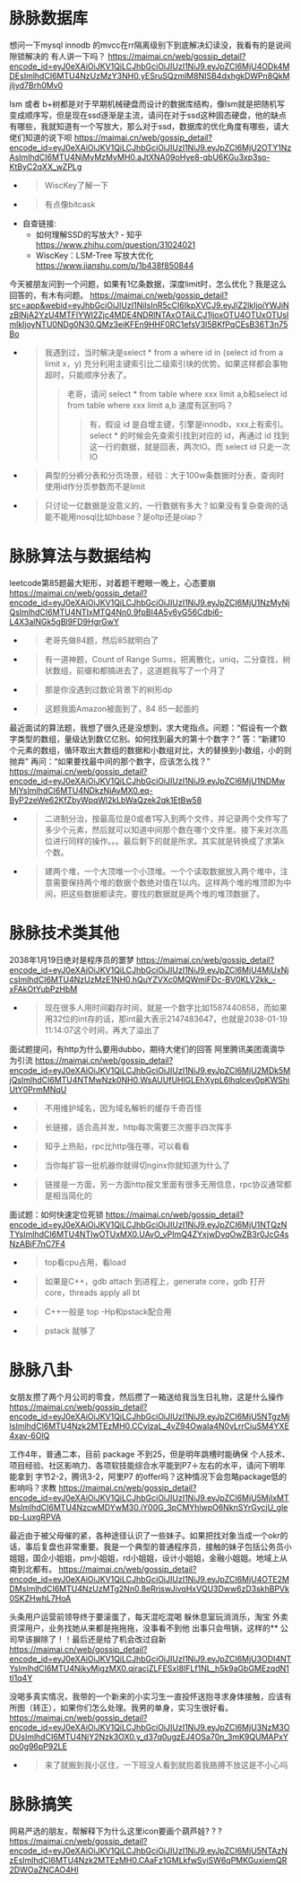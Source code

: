 
# 脉脉数据库

想问一下mysql innodb 的mvcc在rr隔离级别下到底解决幻读没，我看有的是说间隙锁解决的 有人讲一下吗？ https://maimai.cn/web/gossip_detail?encode_id=eyJ0eXAiOiJKV1QiLCJhbGciOiJIUzI1NiJ9.eyJpZCI6MjU4ODk4MDEsImlhdCI6MTU4NzUzMzY3NH0.yESruSQzmlM8NISB4dxhgkDWPn8QkMjljyd7Brh0Mv0

lsm 或者 b+树都是对于早期机械硬盘而设计的数据库结构，像lsm就是把随机写变成顺序写，但是现在ssd逐渐是主流，请问在对于ssd这种固态硬盘，他的缺点有哪些，我就知道有一个写放大，那么对于ssd，数据库的优化角度有哪些，请大佬们知道的说下呗 https://maimai.cn/web/gossip_detail?encode_id=eyJ0eXAiOiJKV1QiLCJhbGciOiJIUzI1NiJ9.eyJpZCI6MjU2OTY1NzAsImlhdCI6MTU4NjMyMzMyMH0.aJtXNA09oHye8-qbU6KGu3xp3so-KtByC2qXX_wZPLg
- > WiscKey了解一下
- > 有点像bitcask
- 自查链接:
  * 如何理解SSD的写放大? - 知乎 https://www.zhihu.com/question/31024021
  * WiscKey：LSM-Tree 写放大优化 https://www.jianshu.com/p/1b438f850844

今天被朋友问到一个问题，如果有1亿条数据，深度limit时，怎么优化？我是这么回答的，有木有问题。 https://maimai.cn/web/gossip_detail?src=app&webid=eyJhbGciOiJIUzI1NiIsInR5cCI6IkpXVCJ9.eyJlZ2lkIjoiYWJiNzBlNjA2YzU4MTFlYWI2Zjc4MDE4NDRlNTAxOTAiLCJ1IjoxOTU4OTUxOTUsImlkIjoyNTU0NDg0N30.QMz3eiKFEn9HHF0RC1efsV3l5BKfPqCEsB36T3n75Bo
- > 我遇到过，当时解决是select * from a where id in (select id from a limit x，y) 充分利用主键索引比二级索引块的优势。如果这样都会事物超时，只能顺序分表了。
  >> 老哥，请问 select * from table where xxx limit a,b和select id from table where xxx limit a,b 速度有区别吗？
  >>> 有，假设 id 是自增主键，引擎是innodb，xxx上有索引。select * 的时候会先查索引找到对应的 id，再通过 id 找到这一行的数据，就是回表，两次IO。而 select id 只走一次IO
- > 典型的分裤分表和分页场景，经验：大于100w条数据时分表，查询时使用id作分页参数而不是limit
- > 只讨论一亿数据是没意义的，一行数据有多大？如果没有复杂查询的话能不能用nosql比如hbase？是oltp还是olap？

# 脉脉算法与数据结构

leetcode第85题最大矩形，对着题干瞪眼一晚上，心态要崩 https://maimai.cn/web/gossip_detail?encode_id=eyJ0eXAiOiJKV1QiLCJhbGciOiJIUzI1NiJ9.eyJpZCI6MjU1NzMyNjQsImlhdCI6MTU4NTIxMTQ4Nn0.9fpBl4A5y6yG56Cdbi6-L4X3alNGk5gBl9FD9HgrGwY
- > 老哥先做84题，然后85就明白了
- > 有一道神题，Count of Range Sums，把离散化，uniq，二分查找，树状数组，前缀和都搞进去了，这道题我写了一个月了
- > 那是你没遇到过数论背景下的树形dp
- > 这题我面Amazon被面到了，84 85一起面的

最近面试的算法题，我想了很久还是没想到，求大佬指点。问题：“假设有一个数字类型的数组，量级达到数亿亿别。如何找到最大的第十个数字？” 答：“新建10个元素的数组，循环取出大数组的数据和小数组对比，大的替换到小数组，小的则抛弃” 再问：“如果要找最中间的那个数字，应该怎么找？” https://maimai.cn/web/gossip_detail?encode_id=eyJ0eXAiOiJKV1QiLCJhbGciOiJIUzI1NiJ9.eyJpZCI6MjU1NDMwMjYsImlhdCI6MTU4NDkzNjAyMX0.eq-ByP2zeWe62KfZbyWpqWl2kLbWaQzek2qk1EtBw58
- > 二进制分治，按最高位是0或者1写入到两个文件，并记录两个文件写了多少个元素，然后就可以知道中间那个数在哪个文件里。接下来对次高位进行同样的操作。。。最后剩下的就是所求。其实就是转换成了求第k个数。
- > 建两个堆，一个大顶堆一个小顶堆。一个个读取数据放入两个堆中，注意需要保持两个堆的数据个数绝对值在1以内。这样两个堆的堆顶即为中间，把这些数据都读完，要找的数据就是两个堆的堆顶数据了。

# 脉脉技术类其他

2038年1月19日绝对是程序员的噩梦 https://maimai.cn/web/gossip_detail?encode_id=eyJ0eXAiOiJKV1QiLCJhbGciOiJIUzI1NiJ9.eyJpZCI6MjU4MjUxNjcsImlhdCI6MTU4NzUzMzE1NH0.hQuYZVXc0MQWmiFDc-BV0KLV2kk_-xFAkOtYubPzHbM
- > 现在很多人用时间戳存时间，就是一个数字比如1587440858，而如果用32位的int存的话，那int最大表示2147483647，也就是2038-01-19 11:14:07这个时间，再大了溢出了

面试题提问，有http为什么要用dubbo，期待大佬们的回答 阿里腾讯美团滴滴华为引流 https://maimai.cn/web/gossip_detail?encode_id=eyJ0eXAiOiJKV1QiLCJhbGciOiJIUzI1NiJ9.eyJpZCI6MjU2MDk5MjQsImlhdCI6MTU4NTMwNzk0NH0.WsAUUfUHlGLEhXypL6lhqlcev0pKWShiUtY0PrmMNqU
- > 不用维护域名，因为域名解析的缓存千奇百怪
- > 长链接，适合高并发，http每次需要三次握手四次挥手
- > 知乎上热贴，rpc比http强在哪，可以看看
- > 当你每扩容一批机器你就得切nginx你就知道为什么了
- > 链接是一方面，另一方面http报文里面有很多无用信息，rpc协议通常都是相当简化的

面试题：如何快速定位死锁 https://maimai.cn/web/gossip_detail?encode_id=eyJ0eXAiOiJKV1QiLCJhbGciOiJIUzI1NiJ9.eyJpZCI6MjU1NTQzNTYsImlhdCI6MTU4NTIwOTUxMX0.UAvO_vPImQ4ZYxjwDvqOwZB3r0JcG4sNzABjF7nC7F4
- > top看cpu占用，看load
- > 如果是C++，gdb attach 到进程上，generate core，gdb 打开 core，threads apply all bt
- > C++一般是 top -Hp和pstack配合用
- > pstack 就够了

# 脉脉八卦

女朋友攒了两个月公司的零食，然后攒了一箱送给我当生日礼物，这是什么操作 https://maimai.cn/web/gossip_detail?encode_id=eyJ0eXAiOiJKV1QiLCJhbGciOiJIUzI1NiJ9.eyJpZCI6MjU5NTgzMjIsImlhdCI6MTU4Nzk2MTEzMH0.CCylzaL_4vZ94OwaIa4N0vLrrCiuSM4YXE4xav-6OlQ

工作4年，普通二本，目前 package 不到25，但是明年跳槽时能确保 个人技术、项目经验、社区影响力、各项软技能综合水平能到P7＋左右的水平，请问下明年能拿到 字节2-2，腾讯3-2，阿里P7 的offer吗？这种情况下会忽略package低的影响吗？求教 https://maimai.cn/web/gossip_detail?encode_id=eyJ0eXAiOiJKV1QiLCJhbGciOiJIUzI1NiJ9.eyJpZCI6MjU5MjIxMTMsImlhdCI6MTU4NzcwMDYwM30.iY00G_3pCMYhlwpO6NknSYrGycjU_glepp-LuxgRPVA

最近由于被父母催的紧，各种途径认识了一些妹子。如果把找对象当成一个okr的话，事后复盘也非常重要。我是一个典型的普通程序员，接触的妹子包括公务员小姐姐，国企小姐姐，pm小姐姐，rd小姐姐，设计小姐姐，金融小姐姐。地域上从南到北都有。 https://maimai.cn/web/gossip_detail?encode_id=eyJ0eXAiOiJKV1QiLCJhbGciOiJIUzI1NiJ9.eyJpZCI6MjU4OTE2MDMsImlhdCI6MTU4NzUzMTg2Nn0.8eRrjswJivqHxVQU3Dww6zD3skhBPVk0SKZHwhL7HoA

头条用户运营前领导终于要滚蛋了，每天混吃混喝 躲休息室玩消消乐，淘宝 外卖资深用户，业务找她从来都是拖拖拖，没事看不到他 出事只会甩锅，这样的** 公司早该摒除了！！最后还是给了机会改过自新 https://maimai.cn/web/gossip_detail?encode_id=eyJ0eXAiOiJKV1QiLCJhbGciOiJIUzI1NiJ9.eyJpZCI6MjU3ODI4NTYsImlhdCI6MTU4NjkyMjgzMX0.qjracjZLFESxI8IFLf1NL_h5k9aGbGMEzqdN1tI1q4Y

没喝多真实情况，我带的一个新来的小实习生一直投怀送抱寻求身体接触，应该有所图（转正），如果你们怎么处理。我男的单身，实习生很好看。 https://maimai.cn/web/gossip_detail?encode_id=eyJ0eXAiOiJKV1QiLCJhbGciOiJIUzI1NiJ9.eyJpZCI6MjU3NzM3ODUsImlhdCI6MTU4NjY2Nzk3OX0.y_d37q0ugzEJ4OSa70n_3mK9QUMAPxYqo0g96pP92LE
- > 来了就搬到我小区住，一下班没人看到就抱着我胳膊不放这是不小心吗

# 脉脉搞笑

网易严选的朋友，帮解释下为什么这里icon要画个葫芦娃? ? ? https://maimai.cn/web/gossip_detail?encode_id=eyJ0eXAiOiJKV1QiLCJhbGciOiJIUzI1NiJ9.eyJpZCI6MjU5NTAzNzEsImlhdCI6MTU4Nzk2MTEzMH0.CAaFz1GMLkfwSyiSW6qPMKGuxiemQR2DWOaZNCAO4HI

